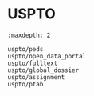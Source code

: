 # USPTO
```{toctree}
:maxdepth: 2

uspto/peds
uspto/open_data_portal
uspto/fulltext
uspto/global_dossier
uspto/assignment
uspto/ptab

```